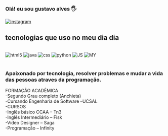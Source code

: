 ### Olá! eu sou gustavo alves 🖐️ 

[![instagram](https://img.shields.io/badge/Instagram-E4405F?style=for-the-badge&logo=instagram&logoColor=white)](https://www.instagram.com/gustavo_alves.a/)<br/>
## tecnologias que uso no meu dia dia
<div style="display: inline_block"><br/>
    <img aling="concenter" alt="html5" src="https://img.shields.io/badge/HTML5-E34F26?style=for-the-badge&logo=html5&logoColor=white"/>
    <img aling="concenter" alt="java" src="https://img.shields.io/badge/Java-ED8B00?style=for-the-badge&logo=openjdk&logoColor=white" />
    <img aling="concenter" alt="css" src="https://img.shields.io/badge/CSS-239120?&style=for-the-badge&logo=css3&logoColor=white"/>
    <img aling="concenter" alt="python" src=https://img.shields.io/badge/Python-14354C?style=for-the-badge&logo=python&logoColor=white/> <img aling="concenter" alt="JS" src="https://img.shields.io/badge/JavaScript-F7DF1E?style=for-the-badge&logo=javascript&logoColor=blac"/>
    <img aling="concenter" alt="MY" src=https://img.shields.io/badge/MySQL-00000F?style%3Dfor-the-badge%26logo%3Dmysql%26logoColor%3Dwhite/>
    </div><br/>
    
   ### Apaixonado por tecnologia, resolver problemas e mudar a vida das pessoas atraves da programação.
FORMAÇÃO ACADÊMICA<br/>
-Segundo Grau completo (Anchieta)<br/>
-Cursando Engenharia de Software –UCSAL<br/>
-CURSOS<br/>
-Inglês básico CCAA – Tn3<br/>
-Inglês Intermediário – Fisk<br/>
-Vídeo Designer – Saga<br/>
-Programação – Infinity<br/>
